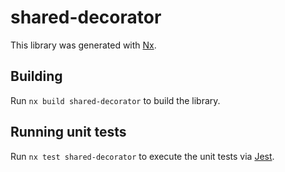 # shared-decorator

This library was generated with [Nx](https://nx.dev).

## Building

Run `nx build shared-decorator` to build the library.

## Running unit tests

Run `nx test shared-decorator` to execute the unit tests via [Jest](https://jestjs.io).
